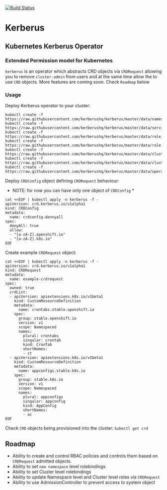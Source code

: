 [![Build Status](https://cloud.drone.io/api/badges/kerberushq/kerberus/status.svg)](https://cloud.drone.io/kerberushq/kerberus)

# Kerberus

## Kubernetes Kerberus Operator

### Extended Permission model for Kubernetes

`kerberus` is an operator which abstracts CRD objects via `CRDRequest` allowing you to remove `cluster-admin` from users and at the same time allow the to use `CRD` objects. More features are coming soon. Check `Roadmap` below

### Usage

Deploy Kerberus operator to your cluster:
```
kubectl create -f https://raw.githubusercontent.com/kerberushq/kerberus/master/data/namespace.yaml
kubectl create -f https://raw.githubusercontent.com/kerberushq/kerberus/master/data/service_account.yaml
kubectl create -f https://raw.githubusercontent.com/kerberushq/kerberus/master/data/role_binding.yaml
kubectl create -f https://raw.githubusercontent.com/kerberushq/kerberus/master/data/role.yaml
kubectl create -f https://raw.githubusercontent.com/kerberushq/kerberus/master/data/cluster_role.yaml
kubectl create -f https://raw.githubusercontent.com/kerberushq/kerberus/master/data/cluster_role_binding.yaml
kubectl create -f https://raw.githubusercontent.com/kerberushq/kerberus/master/data/operator.yaml
```

Deploy `CRDConfig` object defining `CRDRequest` behaviour:

* NOTE: for now you can have only one object of `CRDConfig` *

```
cat <<EOF | kubectl apply -n kerberus -f -
apiVersion: crd.kerberus.io/v1alpha1
kind: CRDConfig
metadata:
  name: crdconfig-dennyall
spec:
  denyAll: true
  allow:
  - "[a-zA-Z].openshift.io"
  - "[a-zA-Z].k8s.io"
EOF
```

Create example `CRDRequest` object:
```
cat <<EOF | kubectl apply -n kerberus -f -
apiVersion: crd.kerberus.io/v1alpha1
kind: CRDRequest
metadata:
  name: example-crdrequest
spec:
  owned: true
  crdList:
  - apiVersion: apiextensions.k8s.io/v1beta1
    kind: CustomResourceDefinition
    metadata:
      name: crontabs.stable.openshift.io
    spec:
      group: stable.openshift.io
      version: v1 
      scope: Namespaced 
      names:
        plural: crontabs 
        singular: crontab 
        kind: CronTab 
        shortNames:
        - ct 
  - apiVersion: apiextensions.k8s.io/v1beta1
    kind: CustomResourceDefinition
    metadata:
      name: appconfigs.stable.k8s.io
    spec:
      group: stable.k8s.io
      version: v1
      scope: Namespaced
      names:
        plural: appconfigs
        singular: appconfig
        kind: AppConfig
        shortNames:
        - ac
EOF
```

Check `CRD` objects being provisioned into the cluster:
`kubectl get crd`


## Roadmap

* Ability to create and control RBAC policies and controls them based on `CRDRequest` admitted objects.
* Ability to set `new namespace` level rolebindings
* Ability to set Cluster level rolebindings
* Ability to update Namespace level and Cluster level roles via `CRDRequest`
* Ability to use AdmissionController to prevent access to system object

